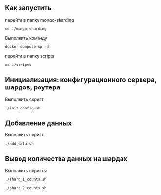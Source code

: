 ## Как запустить

перейти в папку mongo-sharding

```shell
cd ./mongo-sharding
```

Выполнить команду

```shell
docker compose up -d
```

перейти в папку scripts

```shell
cd ./scripts
```

## Инициализация: конфигурационного сервера, шардов, роутера

Выполнить скрипт

```shell
./init_config.sh
```

## Добавление данных

Выполнить скрипт

```shell
./add_data.sh
```

## Вывод количества данных на шардах

Выполнить скрипты

```shell
./shard_1_counts.sh
```

```shell
./shard_2_counts.sh
```

